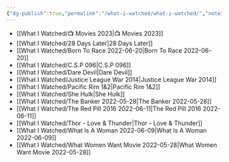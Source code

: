 ```yaml
---
{"dg-publish":true,"permalink":"/what-i-watched/what-i-watched/","noteIcon":""}
---
```




- [[What I Watched/📺 Movies 2023\|📺 Movies 2023]]
- [[What I Watched/28 Days Later\|28 Days Later]]
- [[What I Watched/Born To Race 2022-06-20\|Born To Race 2022-06-20]]
- [[What I Watched/C.S.P 096\|C.S.P 096]]
- [[What I Watched/Dare Devil\|Dare Devil]]
- [[What I Watched/Justice League War 2014\|Justice League War 2014]]
- [[What I Watched/Pacific Rim 1&2\|Pacific Rim 1&2]]
- [[What I Watched/She Hulk\|She Hulk]]
- [[What I Watched/The Banker 2022-05-28\|The Banker 2022-05-28]]
- [[What I Watched/The Red Pill 2016 2022-06-11\|The Red Pill 2016 2022-06-11]]
- [[What I Watched/Thor - Love & Thunder\|Thor - Love & Thunder]]
- [[What I Watched/What Is A Woman 2022-06-09\|What Is A Woman 2022-06-09]]
- [[What I Watched/What Women Want Movie  2022-05-28\|What Women Want Movie  2022-05-28]]

